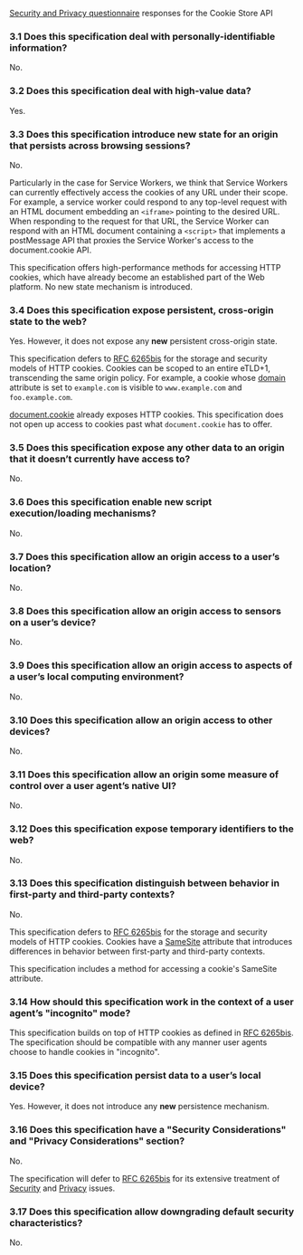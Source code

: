 [Security and Privacy questionnaire](https://www.w3.org/TR/security-privacy-questionnaire/)
responses for the Cookie Store API

### 3.1 Does this specification deal with personally-identifiable information?

No.

### 3.2 Does this specification deal with high-value data?

Yes.

### 3.3 Does this specification introduce new state for an origin that persists across browsing sessions?

No.

Particularly in the case for Service Workers, we think that Service Workers can currently effectively access the cookies of any URL under their scope. For example, a service worker could respond to any top-level request with an HTML document embedding an `<iframe>` pointing to the desired URL. When responding to the request for that URL, the Service Worker can respond with an HTML document containing a `<script>` that implements a postMessage API that proxies the Service Worker's access to the document.cookie API.

This specification offers high-performance methods for accessing HTTP cookies,
which have already become an established part of the Web platform. No new state
mechanism is introduced.

### 3.4 Does this specification expose persistent, cross-origin state to the web?

Yes. However, it does not expose any **new** persistent cross-origin state.

This specification defers to
[RFC 6265bis](https://tools.ietf.org/html/draft-ietf-httpbis-rfc6265bis-03) for
the storage and security models of HTTP cookies. Cookies can be scoped to an
entire eTLD+1, transcending the same origin policy. For example, a cookie
whose
[domain](https://tools.ietf.org/html/draft-ietf-httpbis-rfc6265bis-03#section-4.1.2.3)
attribute is set to `example.com` is visible to `www.example.com` and
`foo.example.com`.

[document.cookie](https://www.w3.org/TR/html/dom.html#dom-document-cookie)
already exposes HTTP cookies. This specification does not open up access to
cookies past what `document.cookie` has to offer.

### 3.5 Does this specification expose any other data to an origin that it doesn’t currently have access to?

No.

### 3.6 Does this specification enable new script execution/loading mechanisms?

No.

### 3.7 Does this specification allow an origin access to a user’s location?

No.

### 3.8 Does this specification allow an origin access to sensors on a user’s device?

No.

### 3.9 Does this specification allow an origin access to aspects of a user’s local computing environment?

No.

### 3.10 Does this specification allow an origin access to other devices?

No.

### 3.11 Does this specification allow an origin some measure of control over a user agent’s native UI?

No.

### 3.12 Does this specification expose temporary identifiers to the web?

No.

### 3.13 Does this specification distinguish between behavior in first-party and third-party contexts?

No.

This specification defers to
[RFC 6265bis](https://tools.ietf.org/html/draft-ietf-httpbis-rfc6265bis-03) for
the storage and security models of HTTP cookies. Cookies have a
[SameSite](https://tools.ietf.org/html/draft-ietf-httpbis-rfc6265bis-03#section-4.1.2.7)
attribute that introduces differences in behavior between first-party and
third-party contexts.

This specification includes a method for accessing a cookie's SameSite
attribute.

### 3.14 How should this specification work in the context of a user agent’s "incognito" mode?

This specification builds on top of HTTP cookies as defined in
[RFC 6265bis](https://tools.ietf.org/html/draft-ietf-httpbis-rfc6265bis-03). The
specification should be compatible with any manner user agents choose to handle
 cookies in "incognito".

### 3.15 Does this specification persist data to a user’s local device?

Yes. However, it does not introduce any **new** persistence mechanism.

### 3.16 Does this specification have a "Security Considerations" and "Privacy Considerations" section?

No.

The specification will defer to
[RFC 6265bis](https://tools.ietf.org/html/draft-ietf-httpbis-rfc6265bis-03) for
its extensive treatment of
[Security](https://tools.ietf.org/html/draft-ietf-httpbis-rfc6265bis-03#section-8)
and
[Privacy](https://tools.ietf.org/html/draft-ietf-httpbis-rfc6265bis-03#section-7)
issues.

### 3.17 Does this specification allow downgrading default security characteristics?

No.
